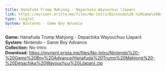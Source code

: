```yaml
---
title: Hanafuda Trump Mahjong - Depachika Wayouchuu (Japan)
link: https://myrient.erista.me/files/No-Intro/Nintendo%20-%20Game%20Boy%20Advance/Hanafuda%20Trump%20Mahjong%20-%20Depachika%20Wayouchuu%20(Japan).zip
type: single1
System: Nintendo - Game Boy Advance
---
```

<b>Game:</b> Hanafuda Trump Mahjong - Depachika Wayouchuu (Japan)<br>
<b>System:</b> Nintendo - Game Boy Advance<br>
<b>Collection:</b> No-Intro<br>
<b>Download:</b> https://myrient.erista.me/files/No-Intro/Nintendo%20-%20Game%20Boy%20Advance/Hanafuda%20Trump%20Mahjong%20-%20Depachika%20Wayouchuu%20(Japan).zip